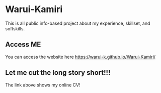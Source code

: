 # Warui-Kamiri

This is all public info-based project about my experience, skillset, and softskills.

## Access ME

You can access the website here
  https://warui-k.github.io/Warui-Kamiri/
  
## Let me cut the long story short!!!

The link above shows my online CV!


